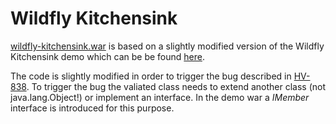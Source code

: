 # Wildfly Kitchensink

[wildfly-kitchensink.war](#wildfly-kitchensink.war) is based on a slightly modified version of
the Wildfly Kitchensink demo which can be be found [here](https://github.com/wildfly/quickstart/tree/master/kitchensink).

The code is slightly modified in order to trigger the bug described in
[HV-838](https://hibernate.atlassian.net/browse/HV-838). To trigger the bug the valiated class needs
to extend another class (not java.lang.Object!) or implement an interface. In the demo war a _IMember_
interface is introduced for this purpose.
